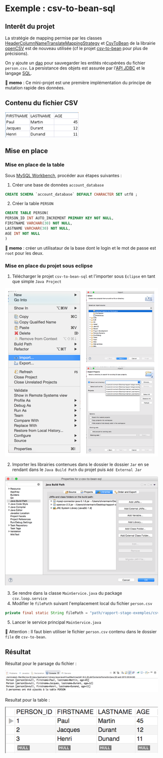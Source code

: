 # Exemple : csv-to-bean-sql

## Interêt du projet

La stratégie de mapping permise par les classes [HeaderColumnNameTranslateMappingStrategy](http://javadox.com/net.sf.opencsv/opencsv/2.3/au/com/bytecode/opencsv/bean/HeaderColumnNameMappingStrategy.html) et [CsvToBean](http://javadox.com/net.sf.opencsv/opencsv/2.3/au/com/bytecode/opencsv/bean/CsvToBean.html) de la librairie [openCSV](http://opencv.org/documentation.html) est de nouveau utilisée (cf le projet [csv-to-bean](https://github.com/oliviermarin/rapport-stage-exemples/tree/master/csv-to-bean) pour plus de précisions).


On y ajoute un [dao](http://cyrille-herby.developpez.com/tutoriels/java/mapper-sa-base-donnees-avec-pattern-dao/) pour sauvegarder les entités récupérées du fichier ```person.csv```. La persistance des objets est assurée par l'[API JDBC](http://docs.oracle.com/javase/tutorial/jdbc/basics/index.html) et le langage [SQL](http://sql.sh/).


:memo: **memo** : Ce mini-projet est une première implémentation du principe de mutation rapide des données. 

## Contenu du fichier CSV

![contenu du fichier CSV](https://github.com/oliviermarin/rapport-stage-exemples/blob/master/images/csv-to-bean-file.PNG?raw=true)

## Mise en place

### Mise en place de la table

Sous [MySQL Workbench](http://dev.mysql.com/downloads/workbench/), procéder aux étapes suivantes :

1. Créer une base de données ```account_database```

```sql
CREATE SCHEMA `account_database` DEFAULT CHARACTER SET utf8 ;
```

2. Créer la table ```PERSON```

```sql
CREATE TABLE PERSON(
PERSON_ID INT AUTO_INCREMENT PRIMARY KEY NOT NULL,
FIRSTNAME VARCHAR(30) NOT NULL,
LASTNAME VARCHAR(30) NOT NULL,
AGE INT NOT NULL
)
```
:children_crossing: **memo** : créer un utilisataur de la base dont le login et le mot de passe est ```root``` pour les deux. 

### Mise en place du projet sous eclipse

1. Télécharger le projet ```csv-to-bean-sql``` et l'importer sous ```Eclipse``` en tant que simple ```Java Project```

![import project](https://github.com/oliviermarin/rapport-stage-exemples/blob/master/images/import-project.png?raw=true)

2. Importer les librairies contenues dans le dossier le dossier ```Jar``` en se rendant dans le ```Java Build Path``` du projet puis ```Add External Jar```

![csv to bean sql lib](https://github.com/oliviermarin/rapport-stage-exemples/blob/master/images/csv-to-bean-sql-lib.png?raw=true)

3. Se rendre dans la classe ```MainService.java``` du package ```csv.loop.service```
4. Modifier le ```filePath``` suivant l'emplacement local du fichier ```person.csv``` 

```java
private final static String filePath = "path/rapport-stage-exemples/csv-to-bean-sql/file/person.csv";
```
5. Lancer le service principal ```MainService.java```

:children_crossing: Attention : Il faut bien utiliser le fichier ```person.csv```  contenu dans le dossier ```file``` de ```csv-to-bean```.   

## Résultat

Résultat pour le parsage du fichier :

![resultat console](https://github.com/oliviermarin/rapport-stage-exemples/blob/master/images/result-console-csv-to-bean-sql.png)

Resultat pour la table :

![table SQL obtenue](https://github.com/oliviermarin/rapport-stage-exemples/blob/master/images/table-person-csv-to-bean-sql.png)